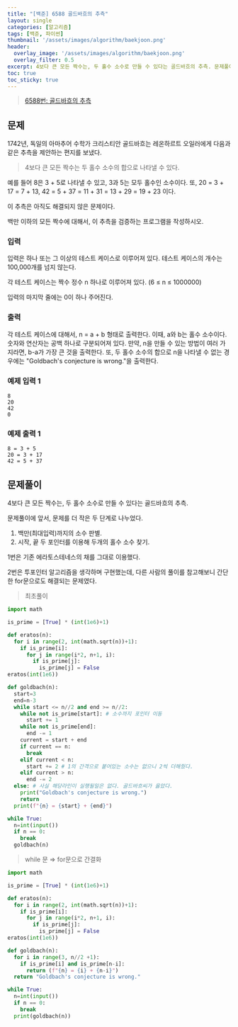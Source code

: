 ```yaml
---
title: "[백준] 6588 골드바흐의 추측"
layout: single
categories: [알고리즘]
tags: [백준, 파이썬]
thumbnail: '/assets/images/algorithm/baekjoon.png'
header:
  overlay_image: '/assets/images/algorithm/baekjoon.png'
  overlay_filter: 0.5
excerpt: 4보다 큰 모든 짝수는, 두 홀수 소수로 만들 수 있다는 골드바흐의 추측. 문제풀이에 앞서, 문제를 더 작은 두 단계로 나누었다.
toc: true
toc_sticky: true
---
```


>[6588번: 골드바흐의 추측](https://www.acmicpc.net/problem/6588)
>

## 문제

1742년, 독일의 아마추어 수학가 크리스티안 골드바흐는 레온하르트 오일러에게 다음과 같은 추측을 제안하는 편지를 보냈다.

> 4보다 큰 모든 짝수는 두 홀수 소수의 합으로 나타낼 수 있다.
> 

예를 들어 8은 3 + 5로 나타낼 수 있고, 3과 5는 모두 홀수인 소수이다. 또, 20 = 3 + 17 = 7 + 13, 42 = 5 + 37 = 11 + 31 = 13 + 29 = 19 + 23 이다.

이 추측은 아직도 해결되지 않은 문제이다.

백만 이하의 모든 짝수에 대해서, 이 추측을 검증하는 프로그램을 작성하시오.

### 입력

입력은 하나 또는 그 이상의 테스트 케이스로 이루어져 있다. 테스트 케이스의 개수는 100,000개를 넘지 않는다.

각 테스트 케이스는 짝수 정수 n 하나로 이루어져 있다. (6 ≤ n ≤ 1000000)

입력의 마지막 줄에는 0이 하나 주어진다.

### 출력

각 테스트 케이스에 대해서, n = a + b 형태로 출력한다. 이때, a와 b는 홀수 소수이다. 숫자와 연산자는 공백 하나로 구분되어져 있다. 만약, n을 만들 수 있는 방법이 여러 가지라면, b-a가 가장 큰 것을 출력한다. 또, 두 홀수 소수의 합으로 n을 나타낼 수 없는 경우에는 "Goldbach's conjecture is wrong."을 출력한다.

### 예제 입력 1

```
8
20
42
0

```

### 예제 출력 1

```
8 = 3 + 5
20 = 3 + 17
42 = 5 + 37
```

## 문제풀이

4보다 큰 모든 짝수는, 두 홀수 소수로 만들 수 있다는 골드바흐의 추측. 

문제풀이에 앞서, 문제를 더 작은 두 단계로 나누었다.

1. 백만(최대입력)까지의 소수 판별.
2. 시작, 끝 두 포인터를 이용해 두개의 홀수 소수 찾기.

1번은 기존 에라토스테네스의 채를 그대로 이용했다.

2번은 투포인터 알고리즘을 생각하며 구현했는데, 다른 사람의 풀이를 참고해보니 간단한 for문으로도 해결되는 문제였다.

> 최초풀이
> 

```python
import math

is_prime = [True] * (int(1e6)+1)

def eratos(n):
  for i in range(2, int(math.sqrt(n))+1):
    if is_prime[i]:
      for j in range(i*2, n+1, i):
        if is_prime[j]:
          is_prime[j] = False
eratos(int(1e6))

def goldbach(n):
  start=3
  end=n-3
  while start <= n//2 and end >= n//2:
    while not is_prime[start]: # 소수까지 포인터 이동
      start += 1
    while not is_prime[end]:
      end -= 1
    current = start + end
    if current == n:
      break
    elif current < n:
      start += 2 # 1의 간격으로 붙어있는 소수는 없으니 2씩 더해줬다.
    elif current > n:
      end -= 2
  else: # 사실 해당라인이 실행될일은 없다. 골드바흐씨가 옳았다.
    print("Goldbach's conjecture is wrong.")
    return
  print(f"{n} = {start} + {end}")

while True:
  n=int(input())
  if n == 0:
    break
  goldbach(n)
```

> while 문 ⇒ for문으로 간결화
> 

```python
import math

is_prime = [True] * (int(1e6)+1)

def eratos(n):
  for i in range(2, int(math.sqrt(n))+1):
    if is_prime[i]:
      for j in range(i*2, n+1, i):
        if is_prime[j]:
          is_prime[j] = False
eratos(int(1e6))

def goldbach(n):
  for i in range(3, n//2 +1):
    if is_prime[i] and is_prime[n-i]:
      return (f"{n} = {i} + {n-i}")
  return "Goldbach's conjecture is wrong."

while True:
  n=int(input())
  if n == 0:
    break
  print(goldbach(n))
```